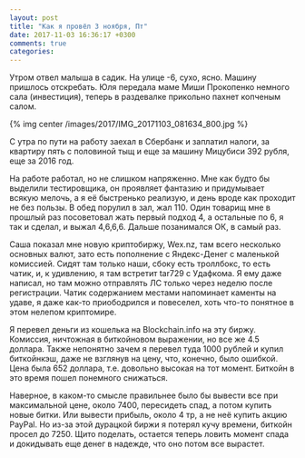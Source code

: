 ```yaml
---
layout: post
title: "Как я провёл 3 ноября, Пт"
date: 2017-11-03 16:36:17 +0300
comments: true
categories: 
---
```

Утром отвел малыша в садик. На улице -6, сухо, ясно. Машину пришлось отскребать. Юля передала маме Миши Прокопенко немного сала (инвестиция), теперь в раздевалке прикольно пахнет копченым салом.

{% img center /images/2017/IMG_20171103_081634_800.jpg %}

С утра по пути на работу заехал в Сбербанк и заплатил налоги, за квартиру пять с половиной тыщ и еще за машину Мицубиси 392 рубля, еще за 2016 год.

На работе работал, но не слишком напряженно. Мне как будто бы выделили тестировщика, он проявляет фантазию и придумывает всякую мелочь, а я её быстренько реализую, и день вроде как проходит не без пользы. В обед порулил в зал, жал 110. Один товарищ мне в прошлый раз посоветовал жать первый подход 4, а остальные по 6, я так и сделал, и выжал 4,6,6,6. Дальше позанимался ОК, в самый раз.

Саша показал мне новую криптобиржу, Wex.nz, там всего несколько основных валют, зато есть пополнение с Яндекс-Денег с маленькой комиссией. Сидят там только наши, сбоку есть троллбокс, то есть чатик, и, к удивлению, я там встретит tar729 с Удафкома. Я ему даже написал, но там можно отправлять ЛС только через неделю после регистрации. Чатик содержанием местами напоминает каменты на удаве, я даже как-то приободрился и повеселел, хоть что-то понятное в этом нелепом криптомире.

Я перевел деньги из кошелька на Blockchain.info на эту биржу. Комиссия, ничтожная в биткойновом выражении, но все же 4.5 доллара. Также непонятно зачем я перевел туда 1000 рублей и купил биткойнкэш, даже не взглянув на цену, что, конечно, было ошибкой. Цена была 652 доллара, т.е. довольно высокая на тот момент. Биткойн в это время пошел понемного снижаться.

Наверное, в каком-то смысле правильнее было бы вывести все при максимальной цене, около 7400, пересидеть спад, а потом купить новые битки. Или вывести прибыль, около 4 тр, а не неё купить акцию PayPal. Но из-за этой дурацкой биржи я потерял кучу времени, биткойн просел до 7250. Щито поделать, остается теперь ловить момент спада и докидывать еще денег в надежде, что оно потом все вырастет.
